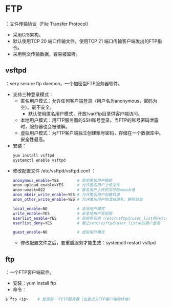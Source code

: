 # FTP

：文件传输协议（File Transfer Protocol）
- 采用C/S架构。
- 默认使用TCP 20 端口传输文件，使用TCP 21 端口传输客户端发出的FTP指令。
- 采用明文传输数据，容易被监听。

## vsftpd

：very secure ftp daemon，一个加密型FTP服务器软件。
- 支持三种登录模式：
  - 匿名用户模式：允许任何客户端登录（用户名为anonymous，密码为空）。最不安全。
    - 默认使用匿名用户模式，开放/var/ftp目录供客户端访问。
  - 本地用户模式：用FTP服务器的SSH账号登录。当FTP的账号密码泄露时，服务器也会被破解。
  - 虚拟用户模式：为FTP客户端独立创建账号密码，存储在一个数据库中。安全性最高。
- 安装：
    ```sh
    yum install vsftpd
    systemctl enable vsftpd
    ```
- 修改配置文件 /etc/vsftpd/vsftpd.conf ：
    ```sh
    anonymous_enable=YES        # 启用匿名用户模式
    anon-upload_enable=YES      # 允许匿名用户上传文件
    anon-umask=022              # 匿名用户上传的文件的umask值
    anon_mkdir_write_enable=YES # 允许匿名用户创建目录
    anon_other_write_enable=YES # 允许匿名用户修改目录名、删除目录

    local_enable=NO             # 本地用户模式
    write_enable=YES            # 给本地用户写权限
    userlist_enable=YES         # 启用黑名单（/etc/vsftpd/user_list和/etc/vsftpd/ftpusers）
    userlist_deny=YES           # 禁止/etc/vsftpd/user_list中的用户登录

    guest_enable=NO             # 虚拟用户模式
    ```
    - 修改配置文件之后，要重启服务才能生效：systemctl restart vsftpd

## ftp

：一个FTP客户端软件。
- 安装：yum install ftp
- 命令：
```sh
$ ftp <ip>    # 登录到一个FTP服务器（这会进入FTP客户端的终端）
```
